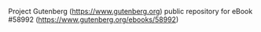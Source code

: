Project Gutenberg (https://www.gutenberg.org) public repository for
eBook #58992 (https://www.gutenberg.org/ebooks/58992)
